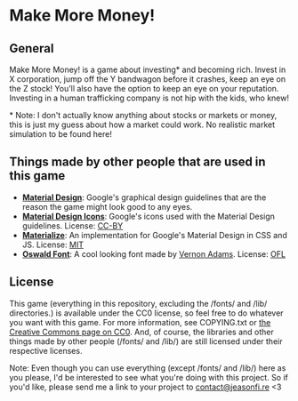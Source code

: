 # Make More Money!

## General
Make More Money! is a game about investing\* and becoming rich. Invest in X corporation, jump off the Y bandwagon before it crashes, keep an eye on the Z stock! You'll also have the option to keep an eye on your reputation. Investing in a human trafficking company is not hip with the kids, who knew!

\* Note: I don't actually know anything about stocks or markets or money, this is just my guess about how a market could work. No realistic market simulation to be found here!

## Things made by other people that are used in this game
* **[Material Design](https://material.google.com/)**: Google's graphical design guidelines that are the reason the game might look good to any eyes.
* **[Material Design Icons](https://github.com/google/material-design-icons)**: Google's icons used with the Material Design guidelines. License: [CC-BY](https://creativecommons.org/licenses/by/4.0/)
* **[Materialize](http://materializecss.com/)**: An implementation for Google's Material Design in CSS and JS. License: [MIT](https://opensource.org/licenses/MIT)
* **[Oswald Font](https://www.fontsquirrel.com/fonts/oswald)**: A cool looking font made by [Vernon Adams](https://www.fontsquirrel.com/fonts/list/foundry/vernon-adams). License: [OFL](https://www.fontsquirrel.com/license/oswald)

## License
This game (everything in this repository, excluding the /fonts/ and /lib/ directories.) is available under the CC0 license, so feel free to do whatever you want with this game. For more information, see COPYING.txt or [the Creative Commons page on CC0](http://creativecommons.org/publicdomain/zero/1.0/). And, of course, the libraries and other things made by other people (/fonts/ and /lib/) are still licensed under their respective licenses.

Note: Even though you can use everything (except /fonts/ and /lib/) here as you please, I'd be interested to see what you're doing with this project. So if you'd like, please send me a link to your project to contact@jeasonfi.re <3
